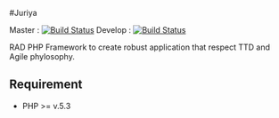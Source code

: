 #Juriya

Master : [![Build Status](https://secure.travis-ci.org/juriya/juriya.png?branch=master)](http://travis-ci.org/juriya/juriya)
Develop : [![Build Status](https://secure.travis-ci.org/juriya/juriya.png?branch=develop)](http://travis-ci.org/juriya/juriya)

RAD PHP Framework to create robust application that respect TTD and Agile phylosophy. 

## Requirement

* PHP >= v.5.3